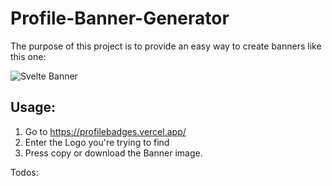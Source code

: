# Profile-Banner-Generator

The purpose of this project is to provide an easy way to create banners like this one: 

![Svelte Banner](https://img.shields.io/badge/Svelte-FF3E00?style=for-the-badge&logo=Svelte&logoColor=FFFFFF)

## Usage: 

1. Go to https://profilebadges.vercel.app/
2. Enter the Logo you're trying to find
3. Press copy or download the Banner image.

Todos:

<!-- TODO: search suggestions with fitting icons -->
<!-- TODO: UI / Design -->
<!-- TODO: Option to preserve the orginial icon (change bg color for contrast) -->
<!-- TODO: Download button -->
<!-- TODO: Copy link button -->
<!-- TODO: Implement testing with vitest ->
<!-- TODO: Display error and link to request icon if it's not available on simpleicons -->
